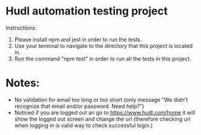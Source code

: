# Hudl automation testing project

Instructions:

1. Please install npm and jest in order to run the tests.
2. Use your terminal to navigate to the directory that this project is located in.
3. Run the command "npm test" in order to run all the tests in this project.

# Notes:

- No validation for email too long or too short (only message "We didn't recognize that email and/or password. Need help?")
- Noticed if you are logged out an go to https://www.hudl.com/home it will show the logged out screen and change the url (therefore checking url when logging in is valid way to check successful login.)
